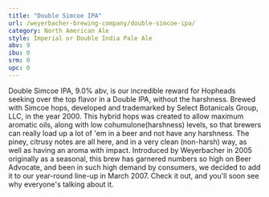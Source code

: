 ```yaml
---
title: "Double Simcoe IPA"
url: /weyerbacher-brewing-company/double-simcoe-ipa/
category: North American Ale
style: Imperial or Double India Pale Ale
abv: 9
ibu: 0
srm: 0
upc: 0
---
```

Double Simcoe IPA, 9.0% abv, is our incredible reward for Hopheads seeking over the top flavor in a Double IPA, without the harshness. Brewed  with Simcoe hops, developed and trademarked by Select Botanicals Group, LLC, in the year 2000. This hybrid hops was created to allow maximum aromatic oils, along with low cohumulone(harshness) levels, so that brewers can really load up a lot of 'em in a beer and not have any harshness. The piney, citrusy notes are all here, and in a very clean (non-harsh) way, as well as having an aroma with impact. Introduced by Weyerbacher in 2005 originally as a seasonal, this brew has garnered numbers so high on Beer Advocate, and been in such high demand by consumers,  we decided to add it to our year-round line-up in March 2007. Check it out, and you'll soon see why everyone's talking about it.
